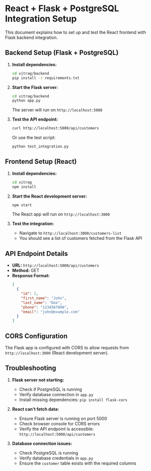 # React + Flask + PostgreSQL Integration Setup

This document explains how to set up and test the React frontend with Flask backend integration.

## Backend Setup (Flask + PostgreSQL)

1. **Install dependencies:**
   ```bash
   cd vitrag/backend
   pip install -r requirements.txt
   ```

2. **Start the Flask server:**
   ```bash
   cd vitrag/backend
   python app.py
   ```
   The server will run on `http://localhost:5000`

3. **Test the API endpoint:**
   ```bash
   curl http://localhost:5000/api/customers
   ```
   Or use the test script:
   ```bash
   python test_integration.py
   ```

## Frontend Setup (React)

1. **Install dependencies:**
   ```bash
   cd vitrag
   npm install
   ```

2. **Start the React development server:**
   ```bash
   npm start
   ```
   The React app will run on `http://localhost:3000`

3. **Test the integration:**
   - Navigate to `http://localhost:3000/customers-list`
   - You should see a list of customers fetched from the Flask API

## API Endpoint Details

- **URL:** `http://localhost:5000/api/customers`
- **Method:** GET
- **Response Format:**
  ```json
  [
    {
      "id": 1,
      "first_name": "John",
      "last_name": "Doe",
      "phone": "1234567890",
      "email": "john@example.com"
    }
  ]
  ```

## CORS Configuration

The Flask app is configured with CORS to allow requests from `http://localhost:3000` (React development server).

## Troubleshooting

1. **Flask server not starting:**
   - Check if PostgreSQL is running
   - Verify database connection in `app.py`
   - Install missing dependencies: `pip install flask-cors`

2. **React can't fetch data:**
   - Ensure Flask server is running on port 5000
   - Check browser console for CORS errors
   - Verify the API endpoint is accessible: `http://localhost:5000/api/customers`

3. **Database connection issues:**
   - Check PostgreSQL is running
   - Verify database credentials in `app.py`
   - Ensure the `customer` table exists with the required columns
